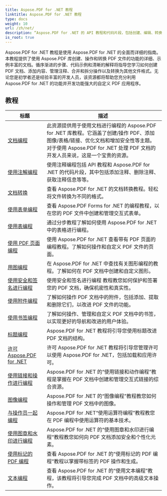 ```yaml
---
title: Aspose.PDF for .NET 教程
linktitle: Aspose.PDF for .NET 教程
type: docs
weight: 10
url: /zh/net/
description: “Aspose.PDF for .NET 的 API 教程和代码片段，包括创建、编辑、转换、打印以及更多 PDF 文档处理功能的使用”
is_root: true
---
```


Aspose.PDF for .NET 教程是使用 Aspose.PDF for .NET 的全面而详细的指南。本教程提供了使用 Aspose.PDF 库创建、操作和转换 PDF 文件的功能的详细、示例丰富的文档。循序渐进的步骤、代码示例和清晰的解释将指导您学习如何创建 PDF 文档、添加内容、管理注释、合并和拆分操作以及转换为其他文件格式。无论您是初学者还是经验丰富的开发人员，该资源都将帮助您充分利用 Aspose.PDF for .NET 的功能并开发功能强大的自定义 PDF 应用程序。

## 教程
| 标题 | 描述 |
| --- | --- | 
| [文档编程](./programming-with-document/) | 此资源提供用于使用文档进行编程的 Aspose.PDF for .NET 库教程。它涵盖了创建/操作 PDF、添加图像/表格/链接、优化文档和增加安全性等主题。对于使用 Aspose.PDF for .NET 处理 PDF 文档的开发人员来说，这是一个宝贵的资源。 |
| [使用注解编程](./annotations/) | 使用注释编程包括 API 教程和 Aspose.PDF for .NET 的代码片段，其中包括添加注释、删除注释、获取注释信息等等。 |  
| [文档转换](./document-conversion/) | 查看 Aspose.PDF for .NET 的文档转换教程。轻松将文件转换为不同的格式。 |
| [使用表单编程](./programming-with-forms/) | 查看 Aspose.PDF Forms for .NET 的编程教程，以在您的 PDF 文件中创建和管理交互式表单。 |
| [使用表编程](./programming-with-tables/) | 通过分步教程了解如何使用 Aspose.PDF for .NET 中的表格进行编程。 | 
| [使用 PDF 页面编程](./programming-with-pdf-pages/) | 使用 Aspose.PDF for .NET 查看带有 PDF 页面的编程教程。了解如何操作和自定义 PDF 文件的页面。 |
| [用图编程](./programming-with-graphs/) | 在 Aspose.PDF for .NET 中查找有关图形编程的教程。了解如何在 PDF 文档中创建和自定义图形。 |
| [使用安全和签名进行编程](./programming-with-security-and-signatures/) | 使用安全和签名进行编程 教程教您如何保护和签署您的 PDF 文档，确保机密性和真实性。 |
| [使用附件编程](./programming-with-attachments/) | 了解如何操作 PDF 文档中的附件，包括添加、提取和删除它们，以改进 PDF 文件的功能。 |
| [使用书签编程](./programming-with-bookmarks/) | 了解如何操作、管理和自定义 PDF 文档中的书签，以实现更好的导航和改进的用户体验。 |
| [标题编程](./programming-with-headings/) | Aspose.PDF for .NET 教程将引导您使用标题改进 PDF 文档的结构。 |
| [许可 Aspose.PDF for .NET](./licensing-aspose-pdf/) | 许可 Aspose.PDF for .NET 教程将引导您管理许可以使用 Aspose.PDF for .NET，包括加载和应用许可。 |
| [使用链接和操作进行编程](./programming-with-links-and-actions/) | Aspose.PDF for .NET 的“使用链接和动作编程”教程是掌握在 PDF 文档中创建和管理交互式链接的综合资源。 |
| [图像编程](./programming-with-images/) | Aspose.PDF for .NET 的“图像编程”教程教您如何操作和管理 PDF 文档中的图像。 |
| [与操作员一起编程](./programming-with-operators/) | Aspose.PDF for .NET“使用运算符编程”教程教您在 PDF 编程中使用运算符的基本技术。 |
| [使用图章和水印进行编程](./programming-with-stamps-and-watermarks/) | Aspose.PDF for .NET 的“使用图章和水印进行编程”教程教您如何向 PDF 文档添加安全和个性化元素。 |
| [使用标记的 PDF 编程](./programming-with-tagged-pdf/) | 查看 Aspose.PDF for .NET 的“使用标记的 PDF 编程”教程以掌握带标签的 PDF 操作和生成。 |
| [文本编程](./programming-with-text/) | 查看 Aspose.PDF for .NET 的“使用文本编程”教程，该教程将引导您完成 PDF 文档中的高级文本操作。 |